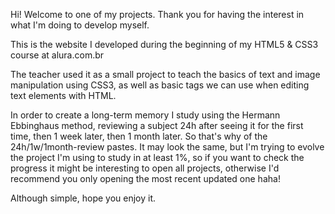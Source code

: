 Hi! Welcome to one of my projects. Thank you for having the interest in what I'm doing to develop myself.

This is the website I developed during the beginning of my HTML5 & CSS3 course at alura.com.br

The teacher used it as a small project to teach the basics of text and image manipulation using CSS3, as well as basic tags we can use when editing text elements with HTML.

In order to create a long-term memory I study using the Hermann Ebbinghaus method, reviewing a subject 24h after seeing it for the first time, then 1 week later, then 1 month later. So that's why of the 24h/1w/1month-review pastes. It may look the same, but I'm trying to evolve the project I'm using to study in at least 1%, so if you want to check the progress it might be interesting to open all projects, otherwise I'd recommend you only opening the most recent updated one haha!

Although simple, hope you enjoy it.
